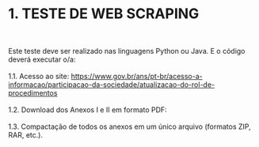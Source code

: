 <h1>1. TESTE DE WEB SCRAPING</h1>
<br/>

<p1>Este teste deve ser realizado nas linguagens Python ou Java. E o código deverá executar o/a:</p1>
<br/>
<br/>
<p2>1.1. Acesso ao site: https://www.gov.br/ans/pt-br/acesso-a-informacao/participacao-da-sociedade/atualizacao-do-rol-de-procedimentos</p2> <br/><br/>
<p2>1.2. Download dos Anexos I e II em formato PDF:</p2> <br/><br/>
<p2>1.3. Compactação de todos os anexos em um único arquivo (formatos ZIP, RAR, etc.).</p2><br/>
